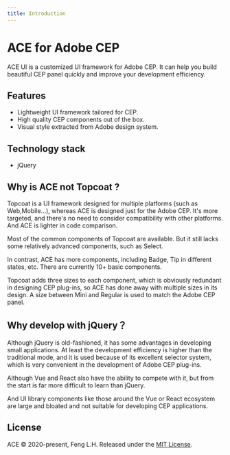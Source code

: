 ```yaml
---
title: Introduction
---
```


# ACE for Adobe CEP

ACE UI is a customized UI framework for Adobe CEP. It can help you build beautiful CEP panel quickly and improve your development efficiency.

## Features

-  Lightweight UI framework tailored for CEP.
-  High quality CEP components out of the box.
-  Visual style extracted from Adobe design system.

## Technology stack

-  jQuery

## Why is ACE not Topcoat ?

Topcoat is a UI framework designed for multiple platforms (such as Web,Mobile...), whereas ACE is designed just for the Adobe CEP. It's more targeted, and there's no need to consider compatibility with other platforms. And ACE is lighter in code comparison.

Most of the common components of Topcoat are available. But it still lacks some relatively advanced components, such as Select.

In contrast, ACE has more components, including Badge, Tip in different states, etc. There are currently 10+ basic components.

Topcoat adds three sizes to each component, which is obviously redundant in designing CEP plug-ins, so ACE has done away with multiple sizes in its design. A size between Mini and Regular is used to match the Adobe CEP panel.


## Why develop with jQuery？

Although jQuery is old-fashioned, it has some advantages in developing small applications. At least the development efficiency is higher than the traditional mode, and it is used because of its excellent selector system, which is very convenient in the development of Adobe CEP plug-ins.

Although Vue and React also have the ability to compete with it, but from the start is far more difficult to learn than jQuery.

And UI library components like those around the Vue or React ecosystem are large and bloated and not suitable for developing CEP applications.

## License
ACE © 2020-present, Feng L.H. Released under the [MIT License](https://mit-license.org/).




